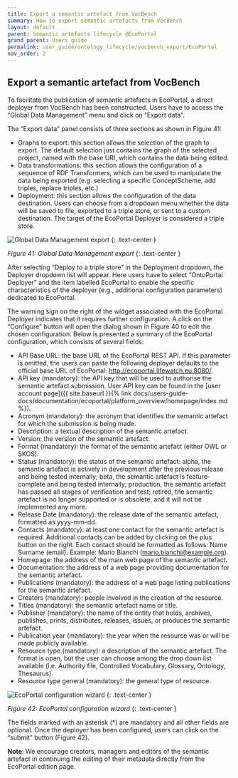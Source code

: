 ```yaml
---
title: Export a semantic artefact from VocBench
summary: How to export semantic artefacts from VocBench
layout: default
parent: Semantic artefacts lifecycle @EcoPortal
grand_parent: Users guide
permalink: user_guide/ontology_lifecycle/vocbench_export/EcoPortal
nav_order: 2
---
```


## Export a semantic artefact from VocBench

To facilitate the publication of semantic artefacts in EcoPortal, a direct deployer from VocBench has been constructed. Users have to access the “Global Data Management” menu and click on “Export data”.

The “Export data” panel consists of three sections as shown in Figure 41:
- Graphs to export: this section allows the selection of the graph to export. The default selection just contains the graph of the selected project, named with the base URI, which contains the data being edited.
- Data transformations: this section allows the configuration of a sequence of RDF Transformers, which can be used to manipulate the data being exported (e.g. selecting a specific ConceptScheme, add triples, replace triples, etc.)
- Deployment: this section allows the configuration of the data destination. Users can choose from a dropdown menu whether the data will be saved to file, exported to a triple store, or sent to a custom destination. The target of the EcoPortal Deployer is considered a triple store.


![Global Data Management export]({{site.figures_link}}/{{page.portal}}/Figure41.png)
{: .text-center }

_Figure 41:  Global Data Management export_
{: .text-center }

After selecting “Deploy to a triple store” in the Deployment dropdown, the Deployer dropdown list will appear. Here users have to select “OntoPortal Deployer” and the item labelled EcoPortal to enable the specific characteristics of the deployer (e.g., additional configuration parameters) dedicated to EcoPortal.

The warning sign on the right of the widget associated with the EcoPortal Deployer indicates that it requires further configuration. A click on the “Configure” button will open the dialog shown in Figure 40 to edit the chosen configuration. Below is presented a summary of the EcoPortal configuration, which consists of several fields:
- API Base URL: the base URL of the EcoPortal REST API. If this parameter is omitted, the users can paste the following deployer defaults to the official base URL of EcoPortal: http://ecoportal.lifewatch.eu:8080/.
- API key (mandatory): the API key that will be used to authorise the semantic artefact submission. User API key can be found in the [user account page]({{ site.baseurl }}{% link docs/users-guide-docs/documentation/ecoportal/platform_overview/homepage/index.md %}).
- Acronym (mandatory): the acronym that identifies the semantic artefact for which the submission is being made.
- Description: a textual description of the semantic artefact.
- Version: the version of the semantic artefact.
- Format (mandatory): the format of the semantic artefact (either OWL or SKOS).
- Status (mandatory): the status of the semantic artefact: alpha, the semantic artefact is actively in development after the previous release and being tested internally; beta, the semantic artefact is feature-complete and being tested internally; production, the semantic artefact has passed all stages of verification and test; retired, the semantic artefact is no longer supported or is obsolete, and it will not be implemented any more.
- Release Date (mandatory): the release date of the semantic artefact, formatted as yyyy-mm-dd.
- Contacts (mandatory): at least one contact for the semantic artefact is required. Additional contacts can be added by clicking on the plus button on the right. Each contact should be formatted as follows: Name Surname (email). Example: Mario Bianchi (mario.bianchi@example.org).
- Homepage: the address of the main web page of the semantic artefact.
- Documentation: the address of a web page providing documentation for the semantic artefact.
- Publications (mandatory): the address of a web page listing publications for the semantic artefact.
- Creators (mandatory): people involved in the creation of the resource.
- Titles (mandatory): the semantic artefact name or title.
- Publisher (mandatory): the name of the entity that holds, archives, publishes, prints, distributes, releases, issues, or produces the semantic artefact.
- Publication year (mandatory): the year when the resource was or will be made publicly available.
- Resource type (mandatory): a description of the semantic artefact. The format is open, but the user can choose among the drop down list available (i.e. Authority file, Controlled Vocabulary, Glossary, Ontology, Thesaurus).
- Resource type general (mandatory): the general type of resource.

![EcoPortal configuration wizard]({{site.figures_link}}/{{page.portal}}/Figure42.png)
{: .text-center }

_Figure 42:  EcoPortal configuration wizard_
{: .text-center }

The fields marked with an asterisk (*) are mandatory and all other fields are optional. Once the deployer has been configured, users can click on the “submit” button (Figure 42).

**Note**: We encourage creators, managers and editors of the semantic artefact in continuing the editing of their metadata directly from the EcoPortal edition page.